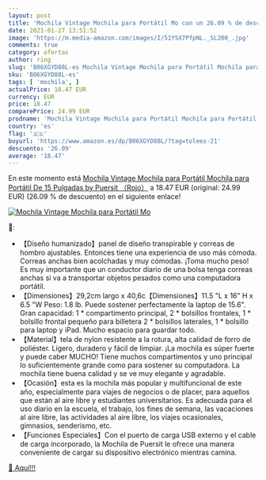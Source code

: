 ```yaml
---
layout: post
title: 'Mochila Vintage Mochila para Portátil Mo con un 26.09 % de descuento'
date: 2021-01-27 13:51:52
image: 'https://m.media-amazon.com/images/I/51YSX7PfpNL._SL200_.jpg'
comments: true
category: ofertas
author: ring
slug: 'B06XGYD88L-es Mochila Vintage Mochila para Portátil Mochila para...'
sku: 'B06XGYD88L-es'
tags: [ 'mochila', ]
actualPrice: 18.47 EUR
currency: EUR
price: 18.47
comparePrice: 24.99 EUR
prodname: 'Mochila Vintage Mochila para Portátil Mochila para Portátil De 15 Pulgadas by Puersit （Rojo）'
country: 'es'
flag: '🇪🇸'
buyurl: 'https://www.amazon.es/dp/B06XGYD88L/?tag=tolees-21'
descuento: '26.09'
average: '18.47'
---
```


En este momento está [Mochila Vintage Mochila para Portátil Mochila para Portátil De 15 Pulgadas by Puersit （Rojo）](https://www.amazon.es/dp/B06XGYD88L/?tag=tolees-21) a 18.47 EUR (original: 24.99 EUR) (26.09 %  de descuento) en el siguiente enlace!

[![Mochila Vintage Mochila para Portátil Mo](https://m.media-amazon.com/images/I/51YSX7PfpNL._SL200_.jpg)](https://www.amazon.es/dp/B06XGYD88L/?tag=tolees-21)

🔎:

- 【Diseño humanizado】panel de diseño transpirable y correas de hombro ajustables. Entonces tiene una experiencia de uso más cómoda. Correas anchas bien acolchadas y muy cómodas. ¡Toma mucho peso! Es muy importante que un conductor diario de una bolsa tenga correas anchas si va a transportar objetos pesados ​​como una computadora portátil.
- 【Dimensiones】29,2cm largo x 40,6c【Dimensiones】11.5 "L x 16" H x 6.5 "W Peso: 1.8 lb. Puede sostener perfectamente la laptop de 15.6". Gran capacidad: 1 * compartimento principal, 2 * bolsillos frontales, 1 * bolsillo frontal pequeño para billetera 2 * bolsillos laterales, 1 * bolsillo para laptop y iPad. Mucho espacio para guardar todo.
- 【Material】tela de nylon resistente a la rotura, alta calidad de forro de poliéster. Ligero, duradero y fácil de limpiar. ¡La mochila es súper fuerte y puede caber MUCHO! Tiene muchos compartimentos y uno principal lo suficientemente grande como para sostener su computadora. La mochila tiene buena calidad y se ve muy elegante y agradable.
- 【Ocasión】esta es la mochila más popular y multifuncional de este año, especialmente para viajes de negocios o de placer, para aquellos que están al aire libre y estudiantes universitarios. Es adecuada para el uso diario en la escuela, el trabajo, los fines de semana, las vacaciones al aire libre, las actividades al aire libre, los viajes ocasionales, gimnasios, senderismo, etc.
- 【Funciones Especiales】Con el puerto de carga USB externo y el cable de carga incorporado, la Mochila de Puersit le ofrece una manera conveniente de cargar su dispositivo electrónico mientras camina.

[🛒 Aquí!!!](https://www.amazon.es/dp/B06XGYD88L/?tag=tolees-21)
